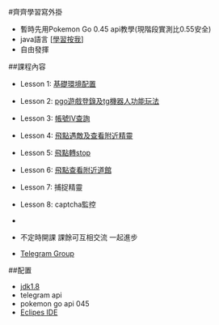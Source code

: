 #齊齊學習寫外掛
* 暫時先用Pokemon Go 0.45 api教學(現階段實測比0.55安全)
* java語言 [[學習按我](https://www.codecademy.com/learn/learn-java)]
* 自由發揮

##課程內容

* Lesson 1: [基礎環境配置](https://github.com/slgphantom/yearyearyear/tree/master/Lesson%201)
* Lesson 2: [pgo遊戲登錄及tg機器人功能玩法](https://github.com/slgphantom/yearyearyear/tree/master/Lesson%202)
* Lesson 3: [帳號IV查詢](https://github.com/slgphantom/yearyearyear/tree/master/Lesson%203)
* Lesson 4: [飛點遇敵及查看附近精靈](https://github.com/slgphantom/yearyearyear/tree/master/Lesson%204)
* Lesson 5: [飛點轉stop](https://github.com/slgphantom/yearyearyear/tree/master/Lesson%205)
* Lesson 6: [飛點查看附近道館](https://github.com/slgphantom/yearyearyear/tree/master/Lesson%206)
* Lesson 7: 捕捉精靈
* Lesson 8: captcha監控
* 

* 不定時開課 課餘可互相交流 一起進步
* [Telegram Group](https://t.me/joinchat/AAAAAEK4vCfehuLzg6J-JA)



##配置

* [jdk1.8](http://www.oracle.com/technetwork/java/javase/downloads/jdk8-downloads-2133151.html)
* telegram api
* pokemon go api 045
* [Eclipes IDE](https://www.eclipse.org/downloads/download.php?file=/oomph/epp/neon/R2a/eclipse-inst-win64.exe)
